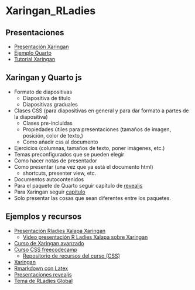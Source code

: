 # Xaringan_RLadies

## Presentaciones

- [Presentación Xaringan](https://haydeeperuyero.github.io/Xaringan_RLadies/xaringan.html)
- [Ejemplo Quarto](https://haydeeperuyero.github.io/Xaringan_RLadies/revealjs.html)
- [Tutorial Xaringan](https://haydeeperuyero.github.io/Xaringan_RLadies/tutorial/ejemplo-diapositivas-xaringan.html)


## **Xaringan y Quarto js**

- Formato de diapositivas
  - Diapositiva de titulo 
  - Diapositivas graduales 
- Clases CSS (para diapositivas en general y para dar formato a partes de la diapositiva)
  - Clases pre-incluidas
  - Propiedades útiles para presentaciones (tamaños de imagen, posición, color de texto,)
  - Como añadir css al documento 
- Ejercicios (columnas, tamaños de texto, poner imágenes, etc.)
- Temas preconfigurados que se pueden elegir
- Como hacer notas de presentador
- Como presentar (una vez que ya está el documento html)
  - shortcuts, presenter view, etc. 
- Documentos autocontenidos 
- Para el paquete de Quarto seguir capítulo de [revealjs](https://quarto.org/docs/presentations/revealjs/)
- Para Xaringan seguir [capitulo](https://bookdown.org/yihui/rmarkdown/xaringan.html) 
- Solo presentar las cosas que sean diferentes entre los paquetes.

## **Ejemplos y recursos**
- [Presentación Rladies Xalapa Xaringan](https://slides.silviacanelon.com/introduccion-xaringan)
  - [Video presentación R Ladies Xalapa sobre Xaringan](https://www.youtube.com/watch?v=uBXEtM-OHlI&ab_channel=R-LadiesXalapa)
- [Curso de Xaringan avanzado](https://spcanelon.github.io/xaringan-basics-and-beyond/)
- [Curso CSS freecodecamp](https://www.youtube.com/watch?v=OXGznpKZ_sA&ab_channel=freeCodeCamp.org)
  - [Repositorio de recursos del curso (CSS)](https://github.com/gitdagray/css_course)
- [Xaringan](https://bookdown.org/yihui/rmarkdown/xaringan.html)
- [Rmarkdown con Latex](https://github.com/HaydeePeruyero/Rmarkdown_and_LaTeX)
- [Presentaciones revealjs](https://quarto.org/docs/presentations/revealjs/)
- [Tema de RLadies Global](https://www.apreshill.com/project/rladies-xaringan/)
